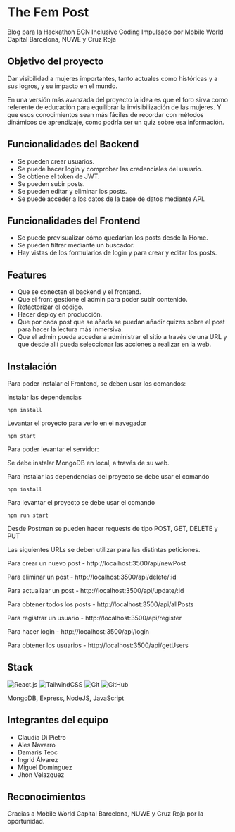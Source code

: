 # The Fem Post

Blog para la Hackathon BCN Inclusive Coding Impulsado por Mobile World Capital Barcelona, NUWE y Cruz Roja

##  Objetivo del proyecto

Dar visibilidad a mujeres importantes, tanto actuales como históricas y a sus logros, y su impacto en el mundo.

En una versión más avanzada del proyecto la idea es que el foro sirva como referente de educación para equilibrar la invisibilización de las mujeres. 
Y que esos conocimientos sean más fáciles de recordar con métodos dinámicos de aprendizaje, como podría ser un quiz sobre esa información.

## Funcionalidades del Backend

- Se pueden crear usuarios.
- Se puede hacer login y comprobar las credenciales del usuario.
- Se obtiene el token de JWT.
- Se pueden subir posts.
- Se pueden editar y eliminar los posts.
- Se puede acceder a los datos de la base de datos mediante API.

## Funcionalidades del Frontend

- Se puede previsualizar cómo quedarían los posts desde la Home.
- Se pueden filtrar mediante un buscador.
- Hay vistas de los formularios de login y para crear y editar los posts.

## Features

- Que se conecten el backend y el frontend.
- Que el front gestione el admin para poder subir contenido.
- Refactorizar el código.
- Hacer deploy en producción.
- Que por cada post que se añada se puedan añadir quizes sobre el post para hacer la lectura más inmersiva.
- Que el admin pueda acceder a administrar el sitio a través de una URL y que desde allí pueda seleccionar las acciones a realizar en la web.


## Instalación

Para poder instalar el Frontend, se deben usar los comandos: 

Instalar las dependencias

`npm install`

Levantar el proyecto para verlo en el navegador

`npm start`

Para poder levantar el servidor:

Se debe instalar MongoDB en local, a través de su web.

Para instalar las dependencias del proyecto se debe usar el comando

`npm install`

Para levantar el proyecto se debe usar el comando

`npm run start`

Desde Postman se pueden hacer requests de tipo POST, GET, DELETE y PUT

Las siguientes URLs se deben utilizar para las distintas peticiones.

Para crear un nuevo post - http://localhost:3500/api/newPost

Para eliminar un post - http://localhost:3500/api/delete/:id

Para actualizar un post - http://localhost:3500/api/update/:id

Para obtener todos los posts - http://localhost:3500/api/allPosts

Para registrar un usuario - http://localhost:3500/api/register

Para hacer login - http://localhost:3500/api/login

Para obtener los usuarios - http://localhost:3500/api/getUsers


## Stack

![React.js](https://img.shields.io/badge/-React.js-09D3AC?logo=react&logoColor=black&color=white&style=flat) ![TailwindCSS](https://img.shields.io/badge/-TailwindCSS-06B6D4?logo=tailwindcss&logoColor=black&color=white&style=flat) ![Git](https://img.shields.io/badge/-Git-F05032?logo=git&logoColor=black&color=white&style=flat) ![GitHub](https://img.shields.io/badge/-GitHub-181717?logo=github&logoColor=black&color=white&style=flat)

MongoDB, Express, NodeJS, JavaScript

## Integrantes del equipo

- Claudia Di Pietro
- Ales Navarro
- Damaris Teoc 
- Ingrid Álvarez
- Miguel Dominguez
- Jhon Velazquez

## Reconocimientos

Gracias a Mobile World Capital Barcelona, NUWE y Cruz Roja por la oportunidad.
